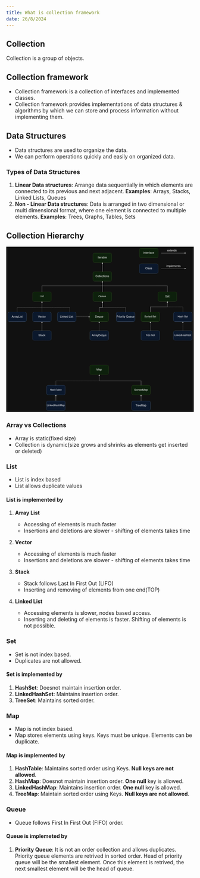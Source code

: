 ```yaml
---
title: What is collection framework
date: 26/8/2024
---
```


## Collection
Collection is a group of objects.

## Collection framework
- Collection framework is a collection of interfaces and implemented classes.
- Collection framework provides implementations of data structures & algorithms by which we can store and process information without implementing them.

## Data Structures
- Data structures are used to organize the data.
- We can perform operations quickly and easily on organized data.

### Types of Data Structures
1. **Linear Data structures**: Arrange data sequentially in which elements are connected to its previous and next adjacent.
**Examples**: Arrays, Stacks, Linked Lists, Queues
2. **Non - Linear Data structures**: Data is arranged in two dimensional or multi dimensional format, where one element is connected to multiple elements.
**Examples**: Trees, Graphs, Tables, Sets


## Collection Hierarchy
![Collection Hierarchy](../../../../assets/java/JavaCollectionFramework.webp)

### Array vs Collections
- Array is static(fixed size)
- Collection is dynamic(size grows and shrinks as elements get inserted or deleted)

### List
- List is index based
- List allows duplicate values

#### List is implemented by

1. **Array List**
    - Accessing of elements is much faster
    - Insertions and deletions are slower - shifting of elements takes time

2. **Vector**
    - Accessing of elements is much faster
    - Insertions and deletions are slower - shifting of elements takes time

3. **Stack**
    - Stack follows Last In First Out (LIFO)
    - Inserting and removing of elements from one end(TOP)

4. **Linked List**
    - Accessing elements is slower, nodes based access.
    - Inserting and deleting of elements is faster. Shifting of elements is not possible.

### Set
- Set is not index based.
- Duplicates are not allowed.

#### Set is implemented by

1. **HashSet**: Doesnot maintain insertion order.
2. **LinkedHashSet**: Maintains insertion order.
3. **TreeSet**: Maintains sorted order.


### Map
- Map is not index based.
- Map stores elements using keys. Keys must be unique. Elements can be duplicate.

#### Map is implemented by
1. **HashTable**: Maintains sorted order using Keys. **Null keys are not allowed**.
2. **HashMap**: Doesnot maintain insertion order. **One null** key is allowed.
3. **LinkedHashMap**: Maintains insertion order. **One null** key is allowed.
4. **TreeMap**: Maintain sorted order using Keys. **Null keys are not allowed**.

### Queue
- Queue follows First In First Out (FIFO) order.

#### Queue is implemeted by
1. **Priority Queue**: It is not an order collection and allows duplicates. Priority queue elements are retrived in sorted order. Head of priority queue will be the smallest element. Once this element is retrived, the next smallest element will be the head of queue.


